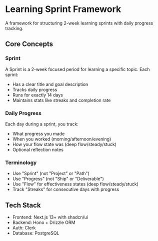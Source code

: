 # Learning Sprint Framework

A framework for structuring 2-week learning sprints with daily progress tracking.

## Core Concepts

### Sprint
A Sprint is a 2-week focused period for learning a specific topic. Each sprint:
- Has a clear title and goal description
- Tracks daily progress
- Runs for exactly 14 days
- Maintains stats like streaks and completion rate

### Daily Progress
Each day during a sprint, you track:
- What progress you made
- When you worked (morning/afternoon/evening)
- How your flow state was (deep flow/steady/stuck)
- Optional reflection notes

### Terminology
- Use "Sprint" (not "Project" or "Path")
- Use "Progress" (not "Ship" or "Deliverable")
- Use "Flow" for effectiveness states (deep flow/steady/stuck)
- Track "Streaks" for consecutive days with progress

## Tech Stack
- Frontend: Next.js 13+ with shadcn/ui
- Backend: Hono + Drizzle ORM
- Auth: Clerk
- Database: PostgreSQL
